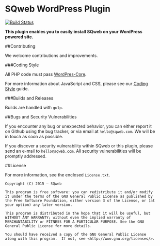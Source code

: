 SQweb WordPress Plugin
===
[![Build Status](https://travis-ci.org/SQweb-team/SQweb-WordPress-Plugin.svg)](https://travis-ci.org/SQweb-team/SQweb-WordPress-Plugin)

**This plugin enables you to easily install SQweb on your WordPress powered site.**

##Contributing

We welcome contributions and improvements.

###Coding Style

All PHP code must pass [WordPres-Core](https://github.com/WordPress-Coding-Standards/WordPress-Coding-Standards).

For more information about JavaScript and CSS, please see our [Coding Style](https://github.com/SQweb-team/SQweb-Coding-Style) guide.

###Builds and Releases

Builds are handled with `gulp`.

##Bugs and Security Vulnerabilities

If you encounter any bug or unexpected behavior, you can either report it on Github using the bug tracker, or via email at `hello@sqweb.com`. We will be in touch as soon as possible.

If you discover a security vulnerability within SQweb or this plugin, please send an e-mail to `hello@sqweb.com`. All security vulnerabilities will be promptly addressed.

##License

For more information, see the enclosed `License.txt`.

```
Copyright (C) 2015 – SQweb

This program is free software: you can redistribute it and/or modify it under the terms of the GNU General Public License as published by the Free Software Foundation, either version 3 of the License, or (at your option) any later version.

This program is distributed in the hope that it will be useful, but WITHOUT ANY WARRANTY; without even the implied warranty of MERCHANTABILITY or FITNESS FOR A PARTICULAR PURPOSE. See the GNU General Public License for more details.

You should have received a copy of the GNU General Public License along with this program.  If not, see <http://www.gnu.org/licenses/>.
```
